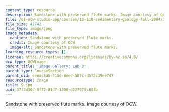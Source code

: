 ```yaml
---
content_type: resource
description: Sandstone with preserved flute marks. Image courtesy of OCW.
file: /ol-ocw-studio-app/courses/12-110-sedimentary-geology-fall-2004/37f3d30d0f7281d71300d22797fc83fb_9.jpg
file_size: 42742
file_type: image/jpeg
image_metadata:
  caption: Sandstone with preserved flute marks.
  credit: Image courtesy of OCW.
  image-alt: Sandstone with preserved flute marks.
learning_resource_types: []
license: https://creativecommons.org/licenses/by-nc-sa/4.0/
ocw_type: OCWImage
parent_title: 'Image Gallery: Lab 3'
parent_type: CourseSection
parent_uid: eeeac8a5-415d-8eed-507c-d5f2c39ee747
resourcetype: Image
title: 9.jpg
uid: 37f3d30d-0f72-81d7-1300-d22797fc83fb
---
```

Sandstone with preserved flute marks. Image courtesy of OCW.